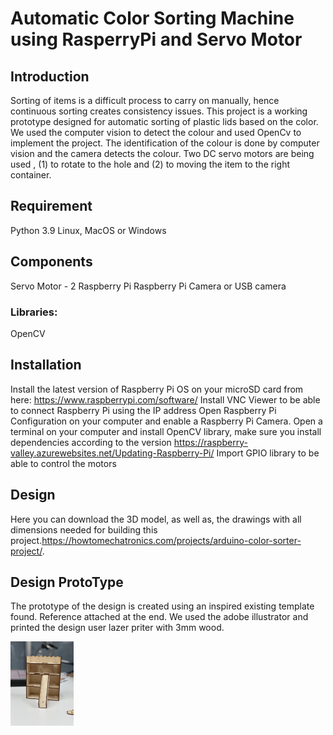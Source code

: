 # Automatic Color Sorting Machine using RasperryPi and Servo Motor

## Introduction

Sorting of items is a difficult process to carry on manually, hence continuous sorting creates consistency issues. This project is a working prototype designed for automatic sorting of plastic lids based on the color. We used the computer vision to detect the colour and used OpenCv to implement the project. The identification of the colour is done by computer vision and the camera detects the colour. Two DC servo motors are being used , (1) to rotate to the hole and (2) to moving the item to the right container.  

## Requirement
Python 3.9
Linux, MacOS or Windows

## Components
Servo Motor - 2
Raspberry Pi
Raspberry Pi Camera or USB camera

### Libraries:
OpenCV

## Installation

Install the latest version of Raspberry Pi OS on your microSD card from here: https://www.raspberrypi.com/software/
Install VNC Viewer to be able to connect Raspberry Pi using the IP address
Open Raspberry Pi Configuration on your computer and enable a Raspberry Pi Camera.
Open a terminal on your computer and install OpenCV library, make sure you install dependencies according to the version https://raspberry-valley.azurewebsites.net/Updating-Raspberry-Pi/ 
Import GPIO library to be able to control the motors 

## Design 

Here you can download the 3D model, as well as, the drawings with all dimensions needed for building this project.https://howtomechatronics.com/projects/arduino-color-sorter-project/. 

## Design ProtoType

The prototype of the design is created using an inspired existing template found. Reference attached at the end. We used the adobe illustrator and printed the design user lazer priter with 3mm wood. 

<img src="IMG_6304.jpg" width="20%"/>  



